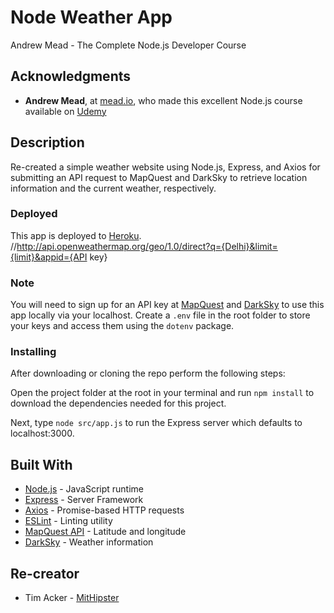 # Node Weather App

Andrew Mead - The Complete Node.js Developer Course

## Acknowledgments

- **Andrew Mead**, at [mead.io](https://mead.io/), who made this excellent Node.js course available on [Udemy](https://www.udemy.com/the-complete-nodejs-developer-course-2/)

## Description

Re-created a simple weather website using Node.js, Express, and Axios for submitting an API request to MapQuest and DarkSky to retrieve location information and the current weather, respectively.

### Deployed

This app is deployed to [Heroku](https://secret-cove-80282.herokuapp.com/).
//http://api.openweathermap.org/geo/1.0/direct?q={Delhi}&limit={limit}&appid={API key}

### Note

You will need to sign up for an API key at [MapQuest](https://developer.mapquest.com/documentation/) and [DarkSky](https://darksky.net/dev) to use this app locally via your localhost. Create a `.env` file in the root folder to store your keys and access them using the `dotenv` package.

### Installing

After downloading or cloning the repo perform the following steps:

Open the project folder at the root in your terminal and run `npm install` to download the dependencies needed for this project.

Next, type `node src/app.js` to run the Express server which defaults to localhost:3000.

## Built With

- [Node.js](https://nodejs.org/en/) - JavaScript runtime
- [Express](https://expressjs.com/) - Server Framework
- [Axios](https://github.com/axios/axios) - Promise-based HTTP requests
- [ESLint](https://eslint.org/) - Linting utility
- [MapQuest API](https://eslint.org/) - Latitude and longitude
- [DarkSky](https://eslint.org/) - Weather information

## Re-creator

- Tim Acker - [MitHipster](https://github.com/MitHipster)
